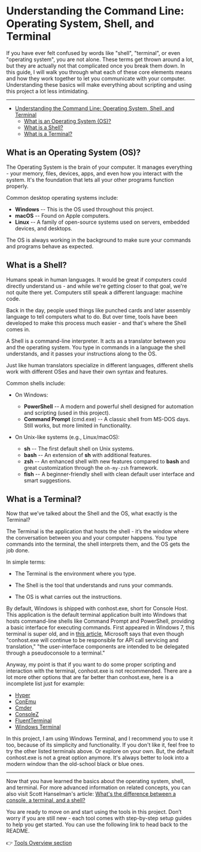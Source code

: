 # Understanding the Command Line: Operating System, Shell, and Terminal

If you have ever felt confused by words like "shell", "terminal", or even "operating system", you are not alone. These terms get thrown around a lot, but they are actually not that complicated once you break them down. In this guide, I will walk you through what each of these core elements means and how they work together to let you communicate with your computer. Understanding these basics will make everything about scripting and using this project a lot less intimidating.

---

- [Understanding the Command Line: Operating System, Shell, and Terminal](#understanding-the-command-line-operating-system-shell-and-terminal)
  - [What is an Operating System (OS)?](#what-is-an-operating-system-os)
  - [What is a Shell?](#what-is-a-shell)
  - [What is a Terminal?](#what-is-a-terminal)

## What is an Operating System (OS)?

The Operating System is the brain of your computer. It manages everything - your memory, files, devices, apps, and even how you interact with the system. It's the foundation that lets all your other programs function properly.

Common desktop operating systems include:

- **Windows**
  -- This is the OS used throughout this project.
- **macOS**
  -- Found on Apple computers.
- **Linux**
  -- A family of open-source systems used on servers, embedded devices, and desktops.

The OS is always working in the background to make sure your commands and programs behave as expected.

## What is a Shell?

Humans speak in human languages. It would be great if computers could directly understand us - and while we're getting closer to that goal, we're not quite there yet. Computers still speak a different language: machine code.

Back in the day, people used things like punched cards and later assembly language to tell computers what to do. But over time, tools have been developed to make this process much easier - and that's where the Shell comes in.

A Shell is a command-line interpreter. It acts as a translator between you and the operating system. You type in commands in a language the shell understands, and it passes your instructions along to the OS.

Just like human translators specialize in different languages, different shells work with different OSes and have their own syntax and features.

Common shells include:

- On Windows:

  - **PowerShell**
    -- A modern and powerful shell designed for automation and scripting (used in this project).
  - **Command Prompt** (cmd.exe)
    -- A classic shell from MS-DOS days. Still works, but more limited in functionality.

- On Unix-like systems (e.g., Linux/macOS):
  - **sh**
    -- The first default shell on Unix systems.
  - **bash**
    -- An extension of **sh** with additional features.
  - **zsh**
    -- An enhanced shell with new features compared to **bash** and great customization through the `oh-my-zsh` framework.
  - **fish**
    -- A beginner-friendly shell with clean default user interface and smart suggestions.

## What is a Terminal?

Now that we’ve talked about the Shell and the OS, what exactly is the Terminal?

The Terminal is the application that hosts the shell - it’s the window where the conversation between you and your computer happens. You type commands into the terminal, the shell interprets them, and the OS gets the job done.

In simple terms:

- The Terminal is the environment where you type.

- The Shell is the tool that understands and runs your commands.

- The OS is what carries out the instructions.

By default, Windows is shipped with conhost.exe, short for Console Host. This application is the default terminal application built into Windows that hosts command-line shells like Command Prompt and PowerShell, providing a basic interface for executing commands. First appeared in Windows 7, this terminal is super old, and in [this article](https://learn.microsoft.com/en-us/windows/console/definitions), Microsoft says that even though "conhost.exe will continue to be responsible for API call servicing and translation," "the user-interface components are intended to be delegated through a pseudoconsole to a terminal."

Anyway, my point is that if you want to do some proper scripting and interaction with the terminal, conhost.exe is not recommended. There are a lot more other options that are far better than conhost.exe, here is a incomplete list just for example:

- [Hyper](https://hyper.is)
- [ConEmu](https://conemu.github.io)
- [Cmder](https://cmder.app)
- [ConsoleZ](https://github.com/cbucher/console)
- [FluentTerminal](https://github.com/felixse/FluentTerminal)
- [Windows Terminal](https://learn.microsoft.com/en-us/windows/terminal/)

In this project, I am using Windows Terminal, and I recommend you to use it too, because of its simplicity and functionality. If you don't like it, feel free to try the other listed terminals above. Or explore on your own. But, the default conhost.exe is not a great option anymore. It's always better to look into a modern window than the old-school black or blue ones.

---

Now that you have learned the basics about the operating system, shell, and terminal. For more advanced information on related concepts, you can also visit Scott Hanselman's article: [What's the difference between a console, a terminal, and a shell?](https://www.hanselman.com/blog/whats-the-difference-between-a-console-a-terminal-and-a-shell)

You are ready to move on and start using the tools in this project. Don’t worry if you are still new - each tool comes with step-by-step setup guides to help you get started. You can use the following link to head back to the README.

👉 [Tools Overview section](../../README.md#tools-overview)
